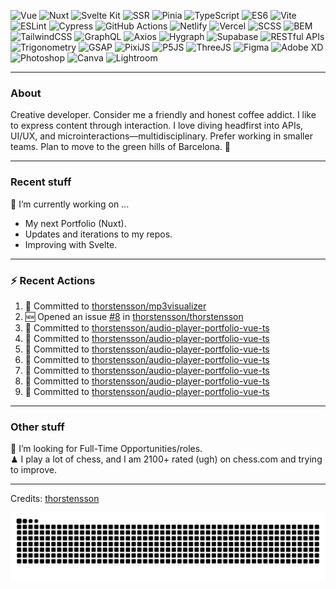 <img alt='Vue' src='https://img.shields.io/badge/Vue-green.svg?style=for-the-badge&logo=&logoColor' /> <img alt='Nuxt' src='https://img.shields.io/badge/Nuxt-green.svg?style=for-the-badge&logo=&logoColor' /> <img alt='Svelte Kit' src='https://img.shields.io/badge/Svelte Kit-green.svg?style=for-the-badge&logo=&logoColor' /> <img alt='SSR' src='https://img.shields.io/badge/SSR-green.svg?style=for-the-badge&logo=&logoColor' /> <img alt='Pinia' src='https://img.shields.io/badge/Pinia-green.svg?style=for-the-badge&logo=&logoColor' /> <img alt='TypeScript' src='https://img.shields.io/badge/TypeScript-green.svg?style=for-the-badge&logo=&logoColor' /> <img alt='ES6' src='https://img.shields.io/badge/ES6-green.svg?style=for-the-badge&logo=&logoColor' /> <img alt='Vite' src='https://img.shields.io/badge/Vite-green.svg?style=for-the-badge&logo=&logoColor' /> <img alt='ESLint' src='https://img.shields.io/badge/ESLint-green.svg?style=for-the-badge&logo=&logoColor' /> <img alt='Cypress' src='https://img.shields.io/badge/Cypress-green.svg?style=for-the-badge&logo=&logoColor' /> <img alt='GitHub Actions' src='https://img.shields.io/badge/GitHub Actions-green.svg?style=for-the-badge&logo=&logoColor' /> <img alt='Netlify' src='https://img.shields.io/badge/Netlify-green.svg?style=for-the-badge&logo=&logoColor' /> <img alt='Vercel' src='https://img.shields.io/badge/Vercel-green.svg?style=for-the-badge&logo=&logoColor' /> <img alt='SCSS' src='https://img.shields.io/badge/SCSS-green.svg?style=for-the-badge&logo=&logoColor' /> <img alt='BEM' src='https://img.shields.io/badge/BEM-green.svg?style=for-the-badge&logo=&logoColor' /> <img alt='TailwindCSS' src='https://img.shields.io/badge/TailwindCSS-green.svg?style=for-the-badge&logo=&logoColor' /> <img alt='GraphQL' src='https://img.shields.io/badge/GraphQL-green.svg?style=for-the-badge&logo=&logoColor' /> <img alt='Axios' src='https://img.shields.io/badge/Axios-green.svg?style=for-the-badge&logo=&logoColor' /> <img alt='Hygraph' src='https://img.shields.io/badge/Hygraph-green.svg?style=for-the-badge&logo=&logoColor' /> <img alt='Supabase' src='https://img.shields.io/badge/Supabase-green.svg?style=for-the-badge&logo=&logoColor' /> <img alt='RESTful APIs' src='https://img.shields.io/badge/RESTful APIs-green.svg?style=for-the-badge&logo=&logoColor' /> <img alt='Trigonometry' src='https://img.shields.io/badge/Trigonometry-green.svg?style=for-the-badge&logo=&logoColor' /> <img alt='GSAP' src='https://img.shields.io/badge/GSAP-green.svg?style=for-the-badge&logo=&logoColor' /> <img alt='PixiJS' src='https://img.shields.io/badge/PixiJS-green.svg?style=for-the-badge&logo=&logoColor' /> <img alt='P5JS' src='https://img.shields.io/badge/P5JS-green.svg?style=for-the-badge&logo=&logoColor' /> <img alt='ThreeJS' src='https://img.shields.io/badge/ThreeJS-green.svg?style=for-the-badge&logo=&logoColor' /> <img alt='Figma' src='https://img.shields.io/badge/Figma-green.svg?style=for-the-badge&logo=&logoColor' /> <img alt='Adobe XD' src='https://img.shields.io/badge/Adobe XD-green.svg?style=for-the-badge&logo=&logoColor' /> <img alt='Photoshop' src='https://img.shields.io/badge/Photoshop-green.svg?style=for-the-badge&logo=&logoColor' /> <img alt='Canva' src='https://img.shields.io/badge/Canva-green.svg?style=for-the-badge&logo=&logoColor' /> <img alt='Lightroom' src='https://img.shields.io/badge/Lightroom-green.svg?style=for-the-badge&logo=&logoColor' />

---
### About
Creative developer. Consider me a friendly and honest coffee addict. I like to express content through interaction. I love diving headfirst into APIs, UI/UX, and microinteractions—multidisciplinary. Prefer working in smaller teams. Plan to move to the green hills of Barcelona.
🐧

---
### Recent stuff
🔭 I’m currently working on ... 
- My next Portfolio (Nuxt).
- Updates and iterations to my repos.
- Improving with Svelte.

---
### :zap: Recent Actions
<!--START_SECTION:activity-->
1. 📝 Committed to [thorstensson/mp3visualizer](https://github.com/thorstensson/mp3visualizer/commit/0bba66d3eae336964afcfbdafc7ac31ed58ad9d8)
2. 🆕 Opened an issue [#8](https://github.com/thorstensson/thorstensson/issues/8) in [thorstensson/thorstensson](https://github.com/thorstensson/thorstensson)
3. 📝 Committed to [thorstensson/audio-player-portfolio-vue-ts](https://github.com/thorstensson/audio-player-portfolio-vue-ts/commit/b3ca18ce22e5c95c20c3c3b8e35b0e4e4cbc6160)
4. 📝 Committed to [thorstensson/audio-player-portfolio-vue-ts](https://github.com/thorstensson/audio-player-portfolio-vue-ts/commit/fac8d577c72eb01b99486a1fb3f3820fc58babee)
5. 📝 Committed to [thorstensson/audio-player-portfolio-vue-ts](https://github.com/thorstensson/audio-player-portfolio-vue-ts/commit/ab25df0ebd8c5ce4f0f169e3b66a3088a26cce33)
6. 📝 Committed to [thorstensson/audio-player-portfolio-vue-ts](https://github.com/thorstensson/audio-player-portfolio-vue-ts/commit/06deeba8293d867254c6df2c319039d68b84ecb8)
7. 📝 Committed to [thorstensson/audio-player-portfolio-vue-ts](https://github.com/thorstensson/audio-player-portfolio-vue-ts/commit/33fc2d018bc490169365ebd5bf144b70c6f1fc86)
8. 📝 Committed to [thorstensson/audio-player-portfolio-vue-ts](https://github.com/thorstensson/audio-player-portfolio-vue-ts/commit/abe44c95310f868ad790cd8b7886b1e12328325e)
9. 📝 Committed to [thorstensson/audio-player-portfolio-vue-ts](https://github.com/thorstensson/audio-player-portfolio-vue-ts/commit/301c68b12097062ffa712ab2cf63acac6e82a4f3)
<!--END_SECTION:activity-->

---
### Other stuff
💼 I’m looking for Full-Time Opportunities/roles.<br>
♟ I play a lot of chess, and I am 2100+ rated (ugh) on chess.com and trying to improve.


-----
Credits: [thorstensson](https://github.com/thorstensson)

![Snake animation](https://raw.githubusercontent.com/thorstensson/thorstensson/output/github-contribution-grid-snake-dark.svg)
